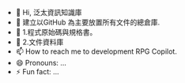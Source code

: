 - 👋 Hi, 泛太資訊知識庫
- 👀 建立以GitHub 為主要放置所有文件的總倉庫.
- 🌱 1.程式原始碼與規格書。
- 💞️ 2.文件資料庫
- 📫 How to reach me to development RPG Copilot.
- 😄 Pronouns: ...
- ⚡ Fun fact: ...

<!---
WK195838/WK195838 is a ✨ special ✨ repository because its `README.md` (this file) appears on your GitHub profile.
You can click the Preview link to take a look at your changes.
--->
